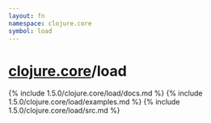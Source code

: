 ```yaml
---
layout: fn
namespace: clojure.core
symbol: load
---
```


# [clojure.core](../)/load

{% include 1.5.0/clojure.core/load/docs.md %}
{% include 1.5.0/clojure.core/load/examples.md %}
{% include 1.5.0/clojure.core/load/src.md %}

